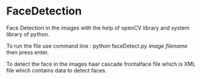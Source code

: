 # FaceDetection
Face Detection in the images with the help of openCV library and system library of python.

To run the file use command line : python faceDetect.py _image filename_ then press enter.

To detect the face in the images haar cascade frontalface file which is XML file which contains data to detect faces. 

